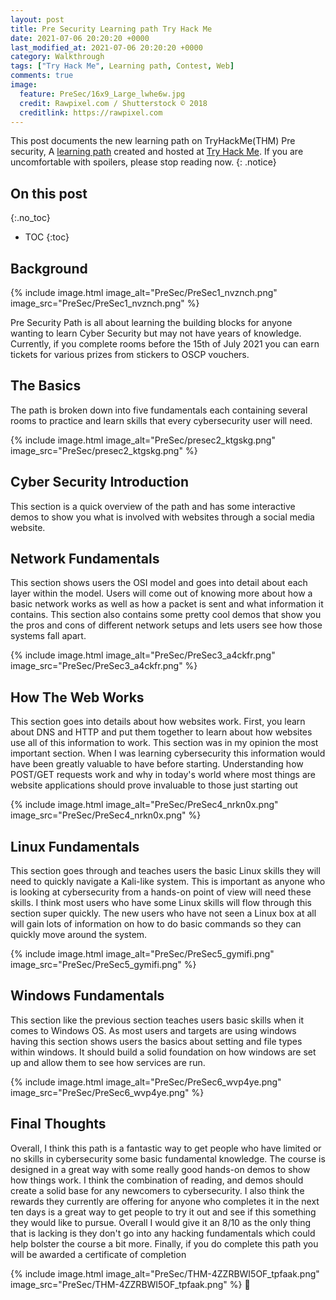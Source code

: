 ```yaml
---
layout: post
title: Pre Security Learning path Try Hack Me
date: 2021-07-06 20:20:20 +0000
last_modified_at: 2021-07-06 20:20:20 +0000
category: Walkthrough
tags: ["Try Hack Me", Learning path, Contest, Web]
comments: true
image:
  feature: PreSec/16x9_Large_lwhe6w.jpg
  credit: Rawpixel.com / Shutterstock © 2018
  creditlink: https://rawpixel.com
---
```


This post documents the new learning path on TryHackMe(THM) Pre security, A [learning path][1] created and hosted at [Try Hack Me][2]. If you are uncomfortable with spoilers, please stop reading now.
{: .notice}

<!--more-->

## On this post
{:.no_toc}

* TOC
{:toc}

## Background
{% include image.html image_alt="PreSec/PreSec1_nvznch.png" image_src="PreSec/PreSec1_nvznch.png" %}

Pre Security Path is all about learning the building blocks for anyone wanting to learn Cyber Security but may not have years of knowledge. Currently, if you complete rooms before the 15th of July 2021 you can earn tickets for various prizes from stickers to OSCP vouchers.

## The Basics
The path is broken down into five fundamentals each containing several rooms to practice and learn skills that every cybersecurity user will need.

{% include image.html image_alt="PreSec/presec2_ktgskg.png" image_src="PreSec/presec2_ktgskg.png" %}

## Cyber Security Introduction
This section is a quick overview of the path and has some interactive demos to show you what is involved with websites through a social media website.

## Network Fundamentals
This section shows users the OSI model and goes into detail about each layer within the model. Users will come out of knowing more about how a basic network works as well as how a packet is sent and what information it contains. This section also contains some pretty cool demos that show you the pros and cons of different network setups and lets users see how those systems fall apart. 

{% include image.html image_alt="PreSec/PreSec3_a4ckfr.png" image_src="PreSec/PreSec3_a4ckfr.png" %}

## How The Web Works
This section goes into details about how websites work. First, you learn about DNS and HTTP and put them together to learn about how websites use all of this information to work. This section was in my opinion the most important section. When I was learning cybersecurity this information would have been greatly valuable to have before starting. Understanding how POST/GET requests work and why in today's world where most things are website applications should prove invaluable to those just starting out

{% include image.html image_alt="PreSec/PreSec4_nrkn0x.png" image_src="PreSec/PreSec4_nrkn0x.png" %}

## Linux Fundamentals
This section goes through and teaches users the basic Linux skills they will need to quickly navigate a Kali-like system. This is important as anyone who is looking at cybersecurity from a hands-on point of view will need these skills. I think most users who have some Linux skills will flow through this section super quickly. The new users who have not seen a Linux box at all will gain lots of information on how to do basic commands so they can quickly move around the system.

{% include image.html image_alt="PreSec/PreSec5_gymifi.png" image_src="PreSec/PreSec5_gymifi.png" %}

## Windows Fundamentals
This section like the previous section teaches users basic skills when it comes to Windows OS. As most users and targets are using windows having this section shows users the basics about setting and file types within windows. It should build a solid foundation on how windows are set up and allow them to see how services are run.

{% include image.html image_alt="PreSec/PreSec6_wvp4ye.png" image_src="PreSec/PreSec6_wvp4ye.png" %}

## Final Thoughts

Overall, I think this path is a fantastic way to get people who have limited or no skills in cybersecurity some basic fundamental knowledge. The course is designed in a great way with some really good hands-on demos to show how things work. I think the combination of reading, and demos should create a solid base for any newcomers to cybersecurity. I also think the rewards they currently are offering for anyone who completes it in the next ten days is a great way to get people to try it out and see if this something they would like to pursue. Overall I would give it an 8/10 as the only thing that is lacking is they don't go into any hacking fundamentals which could help bolster the course a bit more.
Finally, if you do complete this path you will be awarded a certificate of completion

{% include image.html image_alt="PreSec/THM-4ZZRBWI5OF_tpfaak.png" image_src="PreSec/THM-4ZZRBWI5OF_tpfaak.png" %}
:dancer:

[1]: https://tryhackme.com/path/outline/presecurity
[2]: https://tryhackme.com
